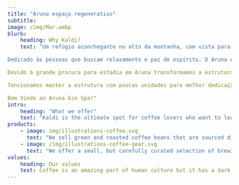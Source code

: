 ```yaml
---
title: "Aruna espaço regenerativo"
subtitle:
image: /img/Mar.webp
blurb:
    heading: Why Kaldi?
    text: "Um refúgio aconchegante no alto da montanha, com vista para o mar e ilhas com alcance de até 100 km. Isolado do sistema urbano, em meio a exuberante natureza do sul da Ilha de Florianópolis. Cabanas rústicas suspensas sobre as copas das árvores vivenciando a musicalidade e vizinhança dos animais silvestres.

Dedicado às pessoas que buscam relaxamento e paz de espírito. O Aruna é a evolução de um espaço que outrora funcionava como um Spa de Terapias Naturais, que se chamava Aruna Health Spa. O significado de Aruna vem da mitologia oriental, "Arjuna - o cocheiro de Surya o Deus Sol". Traduzindo para o ocidental "O veículo que conduz a essência". Este era o embasamento dos serviços aqui prestados e que tornou-se conceito estabelecido.

Devido à grande procura para estadia em Aruna transformamos a estrutura em uma pequena hospedaria que oferece alguns dos serviços do Spa, exclusivo para hóspedes, por isso mantemos o termo Spa em nosso nome.

Tencionamos manter a estrutura com poucas unidades para melhor dedicação aos hóspedes. Pois acreditamos que o maior crescimento está na interagência respeitosa com a essência. Humana e ecológica.

Bem Vindo ao Aruna Eco Spa!"
intro:
    heading: "What we offer"
    text: "Kaldi is the ultimate spot for coffee lovers who want to learn about their java’s origin and support the farmers that grew it. We take coffee production, roasting and brewing seriously and we’re glad to pass that knowledge to anyone."
products:
    - image: img/illustrations-coffee.svg
      text: "We sell green and roasted coffee beans that are sourced directly from independent farmers and farm cooperatives. We’re proud to offer a variety of coffee beans grown with great care for the environment and local communities. Check our post or contact us directly for current availability."
    - image: /img/illustrations-coffee-gear.svg
      text: "We offer a small, but carefully curated selection of brewing gear and tools for every taste and experience level. No matter if you roast your own beans or just bought your first french press, you’ll find a gadget to fall in love with in our shop."
values:
    heading: Our values
    text: Coffee is an amazing part of human culture but it has a dark side too – one of colonialism and mindless abuse of natural resources and human lives. We want to turn this around and return the coffee trade to the drink’s exhilarating, empowering and unifying nature.
---
```


